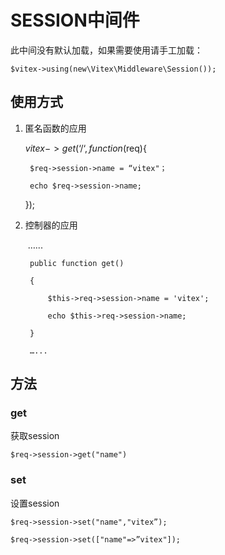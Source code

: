 # SESSION中间件

此中间没有默认加载，如果需要使用请手工加载： 

`$vitex->using(new\Vitex\Middleware\Session());`

## 使用方式

1. 匿名函数的应用
   
   	$vitex->get(‘/‘,function($req){
   
   		$req->session->name = “vitex"；
   
   		echo $req->session->name;
   
   	});
   
2. 控制器的应用
   
   ​       …...

		public function get()

		{

			$this->req->session->name = 'vitex';

			echo $this->req->session->name;

		}

		…...

## 方法

### get

获取session

`$req->session->get("name")`

### set

设置session

`$req->session->set("name","vitex”);`

`$req->session->set(["name"=>”vitex"]);`